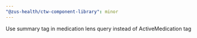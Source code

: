 ```yaml
---
"@zus-health/ctw-component-library": minor
---
```


Use summary tag in medication lens query instead of ActiveMedication tag
